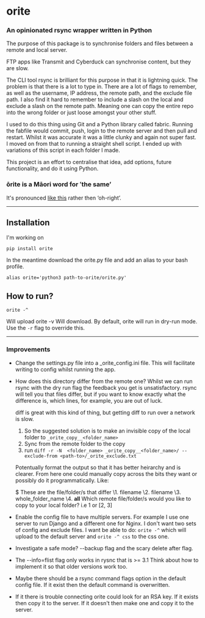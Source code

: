 # orite 
### An opinionated rsync wrapper written in Python

The purpose of this package is to synchronise folders and files between a remote and local server.

FTP apps like Transmit and Cyberduck can synchronise content, but they are slow.

The CLI tool rsync is brilliant for this purpose in that it is lightning quick. The problem is that there is a lot to type in. There are a lot of flags to remember, as well as the username, IP address, the remote path, and the exclude file path. I also find it hard to remember to include a slash on the local and exclude a slash on the remote path. Meaning one can copy the entire repo into the wrong folder or just loose amongst your other stuff.

I used to do this thing using Git and a Python library called fabric. Running the fabfile would commit, push, login to the remote server and then pull and restart. Whilst it was accurate it was a little clunky and again not super fast. I moved on from that to running a straight shell script. I ended up with variations of this script in each folder I made. 

This project is an effort to centralise that idea, add options, future functionality, and do it using Python.


### ōrite is a Māori word for ʻthe same’
It's pronounced [like this](https://s3.amazonaws.com/media.tewhanake.maori.nz/dictionary/4802.mp3) rather then ‘oh-right’.

***

## Installation
I'm working on 

    pip install orite

In the meantime download the orite.py file and add an alias to your bash profile.

    alias orite='python3 path-to-orite/orite.py'

## How to run?
	orite -^ 
Will upload
	orite -v
Will download. By default, orite will run in dry-run mode. Use the `-r` flag to override this.

***

### Improvements
* Change the settings.py file into a \_orite_config.ini file. This will facilitate writing to config whilst running the app.
* How does this directory differ from the remote one?
    Whilst we can run rsync with the dry run flag the feedback you get is unsatisfactory. rsync will tell you that files differ, but if you want to know exactly what the difference is, which lines, for example, you are out of luck.

    diff is great with this kind of thing, but getting diff to run over a network is slow.

    1. So the suggested solution is to make an invisible copy of the local folder to `_orite_copy__<folder_name>`
    2. Sync from the remote folder to the copy
    3. run `diff -r -N  <folder_name> _orite_copy__<folder_name>/ --exclude-from <path-to>/_orite_exclude.txt`

    Potentually format the output so that it has better heirarchy and is clearer.
	From here one could manually copy across the bits they want or possibly do it programmatically. Like:

    $ These are the file/folder/s that differ
    \1. filename 
    \2. filename
    \3. whole_folder_name 
    \4. __all__
	Which remote file/folder/s  would you like to copy to your local folder? i.e 1 or [2, 3]

* Enable the config file to have multiple servers. For example I use one server to run Django and a different one for Nginx. I don't want two sets of config and exclude files. I want be able to do: `orite -^` which will upload to the default server and `orite -^ css` to the css one.
* Investigate a safe mode? --backup flag and the scary delete after flag.
* The --info=flist flag only works in rysnc that is >= 3.1 Think about how to implement it so that older versions work too.
* Maybe there should be a rsync command flags option in the default config file. If it exist then the default command is overwritten.
* If it there is trouble connecting orite could look for an RSA key. If it exists then copy it to the server. If it doesn't then make one and copy it to the server.
